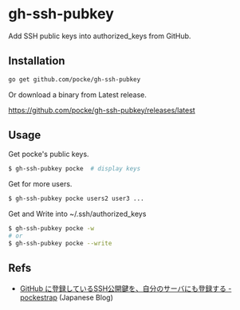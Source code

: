 gh-ssh-pubkey
=============


Add SSH public keys into authorized_keys from GitHub.


Installation
--------------

```sh
go get github.com/pocke/gh-ssh-pubkey
```

Or download a binary from Latest release.

https://github.com/pocke/gh-ssh-pubkey/releases/latest


Usage
-------


Get pocke's public keys.

```sh
$ gh-ssh-pubkey pocke  # display keys
```


Get for more users.

```sh
$ gh-ssh-pubkey pocke users2 user3 ...
```

Get and Write into ~/.ssh/authorized_keys

```sh
$ gh-ssh-pubkey pocke -w
# or
$ gh-ssh-pubkey pocke --write
```


Refs
-------

- [GitHub に登録しているSSH公開鍵を、自分のサーバにも登録する - pockestrap](http://pocke.hatenablog.com/entry/2015/11/27/144916) (Japanese Blog)
